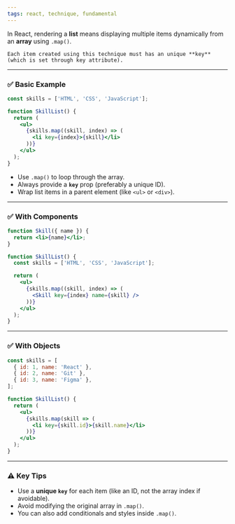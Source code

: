 ```yaml
---
tags: react, technique, fundamental
---
```


In React, rendering a **list** means displaying multiple items dynamically from an **array** using `.map()`.

```ad-important
Each item created using this technique must has an unique **key** (which is set through key attribute).
```

---

### ✅ Basic Example

```jsx
const skills = ['HTML', 'CSS', 'JavaScript'];

function SkillList() {
  return (
    <ul>
      {skills.map((skill, index) => (
        <li key={index}>{skill}</li>
      ))}
    </ul>
  );
}
```

* Use `.map()` to loop through the array.
* Always provide a **`key`** prop (preferably a unique ID).
* Wrap list items in a parent element (like `<ul>` or `<div>`).

---

### ✅ With Components

```jsx
function Skill({ name }) {
  return <li>{name}</li>;
}

function SkillList() {
  const skills = ['HTML', 'CSS', 'JavaScript'];

  return (
    <ul>
      {skills.map((skill, index) => (
        <Skill key={index} name={skill} />
      ))}
    </ul>
  );
}
```

---

### ✅ With Objects

```jsx
const skills = [
  { id: 1, name: 'React' },
  { id: 2, name: 'Git' },
  { id: 3, name: 'Figma' },
];

function SkillList() {
  return (
    <ul>
      {skills.map(skill => (
        <li key={skill.id}>{skill.name}</li>
      ))}
    </ul>
  );
}
```

---

### ⚠️ Key Tips

* Use a **unique `key`** for each item (like an ID, not the array index if avoidable).
* Avoid modifying the original array in `.map()`.
* You can also add conditionals and styles inside `.map()`.